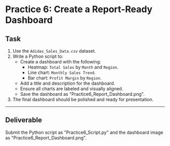 # Practice 6: Create a Report-Ready Dashboard

## Task
1. Use the `Adidas_Sales_Data.csv` dataset.
2. Write a Python script to:
   - Create a dashboard with the following:
     - Heatmap: `Total Sales` by `Month` and `Region`.
     - Line chart: `Monthly Sales Trend`.
     - Bar chart: `Profit Margin` by `Region`.
   - Add a title and description for the dashboard.
   - Ensure all charts are labeled and visually aligned.
   - Save the dashboard as "Practice6_Report_Dashboard.png".
3. The final dashboard should be polished and ready for presentation.

---

## Deliverable
Submit the Python script as "Practice6_Script.py" and the dashboard image as "Practice6_Report_Dashboard.png".
